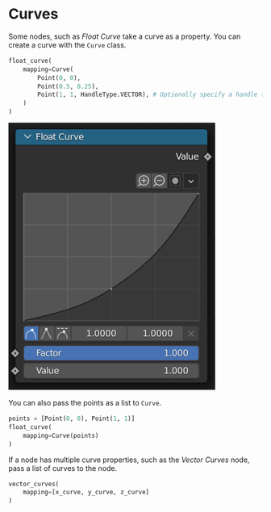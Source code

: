 # Curves

Some nodes, such as *Float Curve* take a curve as a property. You can create a curve with the `Curve` class.

```python
float_curve(
    mapping=Curve(
        Point(0, 0),
        Point(0.5, 0.25),
        Point(1, 1, HandleType.VECTOR), # Optionally specify a handle type, such as `AUTO`, `VECTOR`, or `AUTO_CLAMPED`.
    )
)
```

![](./float_curve.png)

You can also pass the points as a list to `Curve`.

```python
points = [Point(0, 0), Point(1, 1)]
float_curve(
    mapping=Curve(points)
)
```

If a node has multiple curve properties, such as the *Vector Curves* node, pass a list of curves to the node.

```python
vector_curves(
    mapping=[x_curve, y_curve, z_curve]
)
```